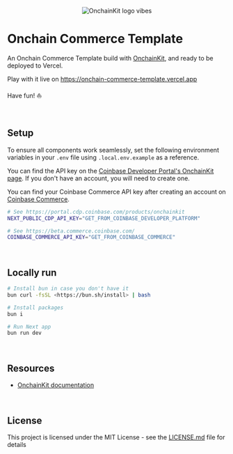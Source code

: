 <p align="center">
  <picture>
    <source media="(prefers-color-scheme: dark)" srcset="https://raw.githubusercontent.com/coinbase/onchainkit/main/site/docs/public/logo/v0-27.png">
    <img alt="OnchainKit logo vibes" src="https://raw.githubusercontent.com/coinbase/onchainkit/main/site/docs/public/logo/v0-27.png" width="auto">
  </picture>
</p>

# Onchain Commerce Template

An Onchain Commerce Template build with [OnchainKit](https://onchainkit.xyz), and ready to be deployed to Vercel.

Play with it live on https://onchain-commerce-template.vercel.app

Have fun! ⛵️

<br />

## Setup

To ensure all components work seamlessly, set the following environment variables in your `.env` file using `.local.env.example` as a reference.

You can find the API key on the [Coinbase Developer Portal's OnchainKit page](https://portal.cdp.coinbase.com/products/onchainkit). If you don't have an account, you will need to create one. 

You can find your Coinbase Commerce API key after creating an account on [Coinbase Commerce](https://beta.commerce.coinbase.com/).

```sh
# See https://portal.cdp.coinbase.com/products/onchainkit
NEXT_PUBLIC_CDP_API_KEY="GET_FROM_COINBASE_DEVELOPER_PLATFORM"

# See https://beta.commerce.coinbase.com/
COINBASE_COMMERCE_API_KEY="GET_FROM_COINBASE_COMMERCE"
```
<br />

## Locally run

```sh
# Install bun in case you don't have it
bun curl -fsSL <https://bun.sh/install> | bash

# Install packages
bun i

# Run Next app
bun run dev
```
<br />

## Resources

- [OnchainKit documentation](https://onchainkit.xyz)

<br />

## License

This project is licensed under the MIT License - see the [LICENSE.md](LICENSE.md) file for details